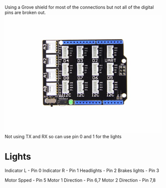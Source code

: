Using a Grove shield for most of the connections but not all of the digital pins are broken out.
![alt text](Shield.jpg)
Not using TX and RX so can use pin 0 and 1 for the lights

# Lights
Indicator L - Pin 0
Indicator R - Pin 1
Headlights - Pin 2
Brakes  lights - Pin 3

Motor Spped - Pin 5
Motor 1 Direction - Pin 6,7
Motor 2 Direction - Pin 7,8
